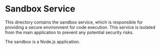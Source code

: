 # Sandbox Service

This directory contains the sandbox service, which is responsible for providing a secure environment for code execution. This service is isolated from the main application to prevent any potential security risks.

The sandbox is a Node.js application.